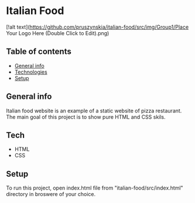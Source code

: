 # Italian Food
[!alt text](https://github.com/pruszynskia/italian-food/src/img/Group1/Place Your Logo Here (Double Click to Edit).png)

## Table of contents
* [General info](#general-info)
* [Technologies](#technologies)
* [Setup](#setup)

## General info
Italian food website is an example of a static website of pizza restaurant.
The main goal of this project is to show pure HTML and CSS skils.

## Tech
- HTML
- CSS

## Setup
To run this project, open index.html file from "italian-food/src/index.html" directory in broswere of your choice.
